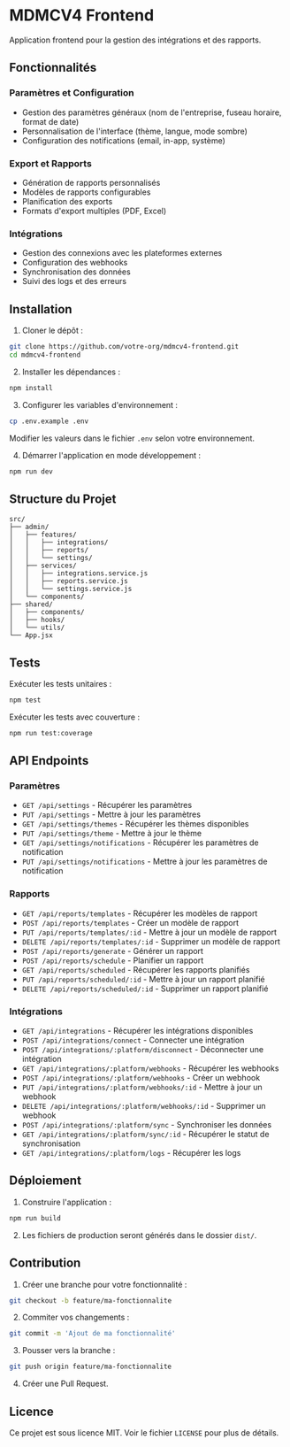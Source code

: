 # MDMCV4 Frontend

Application frontend pour la gestion des intégrations et des rapports.

## Fonctionnalités

### Paramètres et Configuration
- Gestion des paramètres généraux (nom de l'entreprise, fuseau horaire, format de date)
- Personnalisation de l'interface (thème, langue, mode sombre)
- Configuration des notifications (email, in-app, système)

### Export et Rapports
- Génération de rapports personnalisés
- Modèles de rapports configurables
- Planification des exports
- Formats d'export multiples (PDF, Excel)

### Intégrations
- Gestion des connexions avec les plateformes externes
- Configuration des webhooks
- Synchronisation des données
- Suivi des logs et des erreurs

## Installation

1. Cloner le dépôt :
```bash
git clone https://github.com/votre-org/mdmcv4-frontend.git
cd mdmcv4-frontend
```

2. Installer les dépendances :
```bash
npm install
```

3. Configurer les variables d'environnement :
```bash
cp .env.example .env
```
Modifier les valeurs dans le fichier `.env` selon votre environnement.

4. Démarrer l'application en mode développement :
```bash
npm run dev
```

## Structure du Projet

```
src/
├── admin/
│   ├── features/
│   │   ├── integrations/
│   │   ├── reports/
│   │   └── settings/
│   ├── services/
│   │   ├── integrations.service.js
│   │   ├── reports.service.js
│   │   └── settings.service.js
│   └── components/
├── shared/
│   ├── components/
│   ├── hooks/
│   └── utils/
└── App.jsx
```

## Tests

Exécuter les tests unitaires :
```bash
npm test
```

Exécuter les tests avec couverture :
```bash
npm run test:coverage
```

## API Endpoints

### Paramètres
- `GET /api/settings` - Récupérer les paramètres
- `PUT /api/settings` - Mettre à jour les paramètres
- `GET /api/settings/themes` - Récupérer les thèmes disponibles
- `PUT /api/settings/theme` - Mettre à jour le thème
- `GET /api/settings/notifications` - Récupérer les paramètres de notification
- `PUT /api/settings/notifications` - Mettre à jour les paramètres de notification

### Rapports
- `GET /api/reports/templates` - Récupérer les modèles de rapport
- `POST /api/reports/templates` - Créer un modèle de rapport
- `PUT /api/reports/templates/:id` - Mettre à jour un modèle de rapport
- `DELETE /api/reports/templates/:id` - Supprimer un modèle de rapport
- `POST /api/reports/generate` - Générer un rapport
- `POST /api/reports/schedule` - Planifier un rapport
- `GET /api/reports/scheduled` - Récupérer les rapports planifiés
- `PUT /api/reports/scheduled/:id` - Mettre à jour un rapport planifié
- `DELETE /api/reports/scheduled/:id` - Supprimer un rapport planifié

### Intégrations
- `GET /api/integrations` - Récupérer les intégrations disponibles
- `POST /api/integrations/connect` - Connecter une intégration
- `POST /api/integrations/:platform/disconnect` - Déconnecter une intégration
- `GET /api/integrations/:platform/webhooks` - Récupérer les webhooks
- `POST /api/integrations/:platform/webhooks` - Créer un webhook
- `PUT /api/integrations/:platform/webhooks/:id` - Mettre à jour un webhook
- `DELETE /api/integrations/:platform/webhooks/:id` - Supprimer un webhook
- `POST /api/integrations/:platform/sync` - Synchroniser les données
- `GET /api/integrations/:platform/sync/:id` - Récupérer le statut de synchronisation
- `GET /api/integrations/:platform/logs` - Récupérer les logs

## Déploiement

1. Construire l'application :
```bash
npm run build
```

2. Les fichiers de production seront générés dans le dossier `dist/`.

## Contribution

1. Créer une branche pour votre fonctionnalité :
```bash
git checkout -b feature/ma-fonctionnalite
```

2. Commiter vos changements :
```bash
git commit -m 'Ajout de ma fonctionnalité'
```

3. Pousser vers la branche :
```bash
git push origin feature/ma-fonctionnalite
```

4. Créer une Pull Request.

## Licence

Ce projet est sous licence MIT. Voir le fichier `LICENSE` pour plus de détails. 